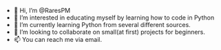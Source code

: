 - 👋 Hi, I’m @RaresPM
- 👀 I’m interested in educating myself by learning how to code in Python
- 🌱 I’m currently learning Python from several different sources.
- 💞️ I’m looking to collaborate on small(at first) projects for beginners.
- 📫 You can reach me via email.

<!---
RaresPM/RaresPM is a ✨ special ✨ repository because its `README.md` (this file) appears on your GitHub profile.
You can click the Preview link to take a look at your changes.
--->
